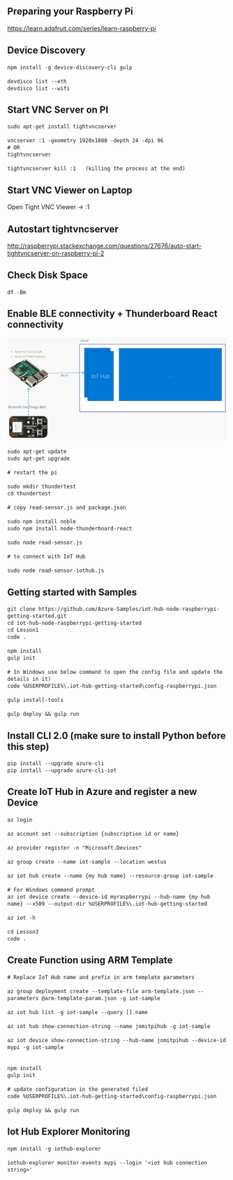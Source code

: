 Preparing your Raspberry Pi
-------------------------------------------------
https://learn.adafruit.com/series/learn-raspberry-pi


Device Discovery
------------------------------------------------------------
    npm install -g device-discovery-cli gulp

    devdisco list --eth
    devdisco list --wifi

Start VNC Server on PI
-----------------------------------------------
    sudo apt-get install tightvncserver

    vncserver :1 -geometry 1920x1080 -depth 24 -dpi 96
    # OR
    tightvncserver

    tightvncserver kill :1   (killing the process at the end)


Start VNC Viewer on Laptop
-----------------------------------
Open Tight VNC Viewer -> <PI IP Address>:1


Autostart tightvncserver 
----------------------------------------------
http://raspberrypi.stackexchange.com/questions/27676/auto-start-tightvncserver-on-raspberry-pi-2


Check Disk Space
----------------------------------
    df -Bm


Enable BLE connectivity + Thunderboard React connectivity
---------------------------------------------------
![Thunderboard + RaspberryPi + Azure](https://raw.githubusercontent.com/jomit/IoTTrials/master/pi-gateway/ble-pi.png)

    sudo apt-get update
    sudo apt-get upgrade

    # restart the pi

    sudo mkdir thundertest
    cd thundertest

    # copy read-sensor.js and package.json

    sudo npm install noble
    sudo npm install node-thunderboard-react

    sudo node read-sensor.js

    # to connect with IoT Hub

    sudo node read-sensor-iothub.js

Getting started with Samples
------------------------------------------------------------
    git clone https://github.com/Azure-Samples/iot-hub-node-raspberrypi-getting-started.git
    cd iot-hub-node-raspberrypi-getting-started
    cd Lesson1
    code .

    npm install
    gulp init

    # In Windows use below command to open the config file and update the details in it)
    code %USERPROFILE%\.iot-hub-getting-started\config-raspberrypi.json

    gulp install-tools

    gulp deploy && gulp run


Install CLI 2.0   (make sure to install Python before this step)
------------------------------------------------------------

    pip install --upgrade azure-cli
    pip install --upgrade azure-cli-iot


Create IoT Hub in Azure and register a new Device
------------------------------------------------------------

    az login

    az account set --subscription {subscription id or name}

    az provider register -n "Microsoft.Devices"

    az group create --name iot-sample --location westus

    az iot hub create --name {my hub name} --resource-group iot-sample

    # For Windows command prompt
    az iot device create --device-id myraspberrypi --hub-name {my hub name} --x509 --output-dir %USERPROFILE%\.iot-hub-getting-started

    az iot -h

    cd Lesson3
    code .


Create Function using ARM Template
------------------------------------------------------------

    # Replace IoT Hub name and prefix in arm template parameters

    az group deployment create --template-file arm-template.json --parameters @arm-template-param.json -g iot-sample

    az iot hub list -g iot-sample --query [].name

    az iot hub show-connection-string --name jomitpihub -g iot-sample

    az iot device show-connection-string --hub-name jomitpihub --device-id mypi -g iot-sample


    npm install
    gulp init

    # update configuration in the generated filed
    code %USERPROFILE%\.iot-hub-getting-started\config-raspberrypi.json

    gulp deploy && gulp run


Iot Hub Explorer Monitoring
------------------------------------------------------------
    npm install -g iothub-explorer

    iothub-explorer monitor-events mypi --login '<iot hub connection string>'






